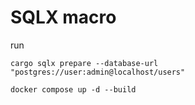 
# SQLX macro

run
```
cargo sqlx prepare --database-url "postgres://user:admin@localhost/users"
```


```
docker compose up -d --build
```